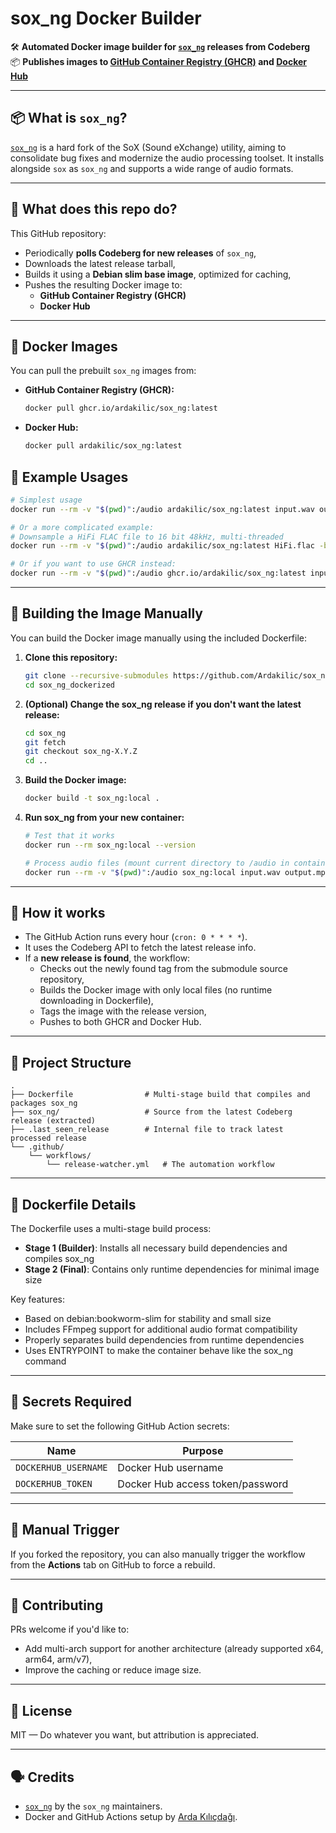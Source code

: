 # sox_ng Docker Builder

🛠️ **Automated Docker image builder for [`sox_ng`](https://codeberg.org/sox_ng/sox_ng) releases from Codeberg**  
📦 **Publishes images to [GitHub Container Registry (GHCR)](https://ghcr.io) and [Docker Hub](https://hub.docker.com)**

---

## 📦 What is `sox_ng`?

[`sox_ng`](https://codeberg.org/sox_ng/sox_ng) is a hard fork of the SoX (Sound eXchange) utility, aiming to consolidate bug fixes and modernize the audio processing toolset. It installs alongside `sox` as `sox_ng` and supports a wide range of audio formats.

---

## 🔁 What does this repo do?

This GitHub repository:

- Periodically **polls Codeberg for new releases** of `sox_ng`,
- Downloads the latest release tarball,
- Builds it using a **Debian slim base image**, optimized for caching,
- Pushes the resulting Docker image to:
  - **GitHub Container Registry (GHCR)**
  - **Docker Hub**

---

## 🐳 Docker Images

You can pull the prebuilt `sox_ng` images from:

- **GitHub Container Registry (GHCR):**
  ```bash
  docker pull ghcr.io/ardakilic/sox_ng:latest
  ```

- **Docker Hub:**
  ```bash
  docker pull ardakilic/sox_ng:latest
  ```

## 🚀 Example Usages
```bash
# Simplest usage
docker run --rm -v "$(pwd)":/audio ardakilic/sox_ng:latest input.wav output.mp3
```

```bash
# Or a more complicated example:
# Downsample a HiFi FLAC file to 16 bit 48kHz, multi-threaded
docker run --rm -v "$(pwd)":/audio ardakilic/sox_ng:latest HiFi.flac -b 16 LoFi.flac rate -v -L 48000 dither --multi-threaded
```

```bash
# Or if you want to use GHCR instead:
docker run --rm -v "$(pwd)":/audio ghcr.io/ardakilic/sox_ng:latest input.wav output.mp3
```

---

## 🔨 Building the Image Manually

You can build the Docker image manually using the included Dockerfile:

1. **Clone this repository:**
   ```bash
   git clone --recursive-submodules https://github.com/Ardakilic/sox_ng_dockerized.git
   cd sox_ng_dockerized
   ```

2. **(Optional) Change the sox_ng release if you don't want the latest release:**
   ```bash
   cd sox_ng
   git fetch
   git checkout sox_ng-X.Y.Z
   cd ..
   ```

3. **Build the Docker image:**
   ```bash
   docker build -t sox_ng:local .
   ```

4. **Run sox_ng from your new container:**
   ```bash
   # Test that it works
   docker run --rm sox_ng:local --version
   
   # Process audio files (mount current directory to /audio in container)
   docker run --rm -v "$(pwd)":/audio sox_ng:local input.wav output.mp3
   ```

---

## 🧠 How it works

- The GitHub Action runs every hour (`cron: 0 * * * *`).
- It uses the Codeberg API to fetch the latest release info.
- If a **new release is found**, the workflow:
  - Checks out the newly found tag from the submodule source repository,
  - Builds the Docker image with only local files (no runtime downloading in Dockerfile),
  - Tags the image with the release version,
  - Pushes to both GHCR and Docker Hub.

---

## 📁 Project Structure

```
.
├── Dockerfile                # Multi-stage build that compiles and packages sox_ng
├── sox_ng/                   # Source from the latest Codeberg release (extracted)
├── .last_seen_release        # Internal file to track latest processed release
└── .github/
    └── workflows/
        └── release-watcher.yml   # The automation workflow
```

---

## 🐳 Dockerfile Details

The Dockerfile uses a multi-stage build process:
- **Stage 1 (Builder)**: Installs all necessary build dependencies and compiles sox_ng
- **Stage 2 (Final)**: Contains only runtime dependencies for minimal image size

Key features:
- Based on debian:bookworm-slim for stability and small size
- Includes FFmpeg support for additional audio format compatibility
- Properly separates build dependencies from runtime dependencies
- Uses ENTRYPOINT to make the container behave like the sox_ng command

---

## 🔐 Secrets Required

Make sure to set the following GitHub Action secrets:

| Name                 | Purpose                          |
|----------------------|----------------------------------|
| `DOCKERHUB_USERNAME` | Docker Hub username              |
| `DOCKERHUB_TOKEN`    | Docker Hub access token/password |

---

## 🧪 Manual Trigger

If you forked the repository, you can also manually trigger the workflow from the **Actions** tab on GitHub to force a rebuild.

---

## 🤝 Contributing

PRs welcome if you'd like to:
- Add multi-arch support for another architecture (already supported x64, arm64, arm/v7),
- Improve the caching or reduce image size.

---

## 📜 License

MIT — Do whatever you want, but attribution is appreciated.

---

## 🗣 Credits

- [`sox_ng`](https://codeberg.org/sox_ng/sox_ng) by the `sox_ng` maintainers.
- Docker and GitHub Actions setup by [Arda Kılıçdağı](https://github.com/Ardakilic).